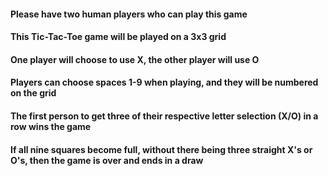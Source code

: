 #### Please have two human players who can play this game
#### This Tic-Tac-Toe game will be played on a 3x3 grid
#### One player will choose to use X, the other player will use O
#### Players can choose spaces 1-9 when playing, and they will be numbered on the grid
#### The first person to get three of their respective letter selection (X/O) in a row wins the game
#### If all nine squares become full, without there being three straight X's or O's, then the game is over and ends in a draw
